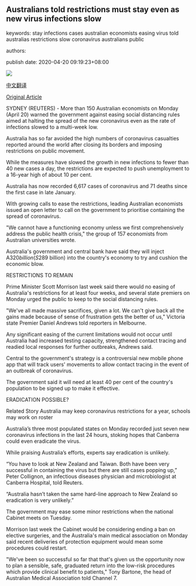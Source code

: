 ## Australians told restrictions must stay even as new virus infections slow

keywords: stay infections cases australian economists easing virus told australias restrictions slow coronavirus australians public

authors: 

publish date: 2020-04-20 09:19:23+08:00

![](https://www.straitstimes.com/sites/default/files/styles/x_large/public/articles/2020/04/20/ym-sd-200420.jpg?itok=xcxeLJ01)

[中文翻译](Australians%20told%20restrictions%20must%20stay%20even%20as%20new%20virus%20infections%20slow_zh.md)

[Original Article](https://www.straitstimes.com/asia/australianz/australians-told-restrictions-must-stay-even-as-new-virus-infections-slow)

SYDNEY (REUTERS) - More than 150 Australian economists on Monday (April 20) warned the government against easing social distancing rules aimed at halting the spread of the new coronavirus even as the rate of infections slowed to a multi-week low.

Australia has so far avoided the high numbers of coronavirus casualties reported around the world after closing its borders and imposing restrictions on public movement.

While the measures have slowed the growth in new infections to fewer than 40 new cases a day, the restrictions are expected to push unemployment to a 16-year high of about 10 per cent.

Australia has now recorded 6,617 cases of coronavirus and 71 deaths since the first case in late January.

With growing calls to ease the restrictions, leading Australian economists issued an open letter to call on the government to prioritise containing the spread of coronavirus.

"We cannot have a functioning economy unless we first comprehensively address the public health crisis," the group of 157 economists from Australian universities wrote.

Australia's government and central bank have said they will inject A$320 billion (S$289 billion) into the country's economy to try and cushion the economic blow.

RESTRICTIONS TO REMAIN

Prime Minister Scott Morrison last week said there would no easing of Australia's restrictions for at least four weeks, and several state premiers on Monday urged the public to keep to the social distancing rules.

"We've all made massive sacrifices, given a lot. We can't give back all the gains made because of sense of frustration gets the better of us," Victoria state Premier Daniel Andrews told reporters in Melbourne.

Any significant easing of the current limitations would not occur until Australia had increased testing capacity, strengthened contact tracing and readied local responses for further outbreaks, Andrews said.

Central to the government's strategy is a controversial new mobile phone app that will track users' movements to allow contact tracing in the event of an outbreak of coronavirus.

The government said it will need at least 40 per cent of the country's population to be signed up to make it effective.

ERADICATION POSSIBLE?

Related Story Australia may keep coronavirus restrictions for a year, schools may work on roster

Australia’s three most populated states on Monday recorded just seven new coronavirus infections in the last 24 hours, stoking hopes that Canberra could even eradicate the virus.

While praising Australia’s efforts, experts say eradication is unlikely.

“You have to look at New Zealand and Taiwan. Both have been very successful in containing the virus but there are still cases popping up,” Peter Collignon, an infectious diseases physician and microbiologist at Canberra Hospital, told Reuters.

“Australia hasn’t taken the same hard-line approach to New Zealand so eradication is very unlikely.”

The government may ease some minor restrictions when the national Cabinet meets on Tuesday.

Morrison last week the Cabinet would be considering ending a ban on elective surgeries, and the Australia's main medical association on Monday said recent deliveries of protection equipment would mean some procedures could restart.

"We've been so successful so far that that's given us the opportunity now to plan a sensible, safe, graduated return into the low-risk procedures which provide clinical benefit to patients," Tony Bartone, the head of Australian Medical Association told Channel 7.